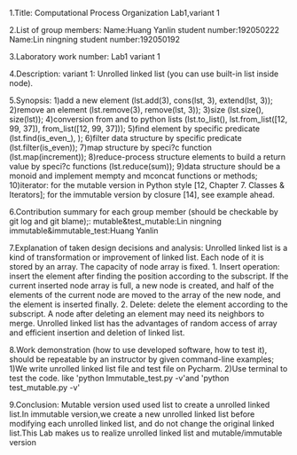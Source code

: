1.Title:
  Computational Process Organization Lab1,variant 1

2.List of group members:
  Name:Huang Yanlin student number:192050222 
  Name:Lin ningning student number:192050192

3.Laboratory work number:
  Lab1 variant 1

4.Description:
  variant 1: Unrolled linked list (you can use built-in list inside node).

5.Synopsis:
    1)add a new element (lst.add(3), cons(lst, 3), extend(lst, 3)); 
    2)remove an element (lst.remove(3), remove(lst, 3));
    3)size (lst.size(), size(lst));
    4)conversion from and to python lists (lst.to_list(), lst.from_list([12, 99, 37]), from_list([12, 99, 37]));
    5)find element by specific predicate (lst.find(is_even_), );
    6)filter data structure by specific predicate (lst.filter(is_even));
    7)map structure by speci?c function (lst.map(increment));
    8)reduce-process structure elements to build a return value by speci?c functions (lst.reduce(sum));
    9)data structure should be a monoid and implement mempty and mconcat functions or methods;
    10)iterator: 
        for the mutable version in Python style [12, Chapter 7. Classes & Iterators]; 
        for the immutable version by closure [14], see example ahead.

6.Contribution summary for each group member (should be checkable by git log and git blame);:
    mutable&test_mutable:Lin ningning
    immutable&immutable_test:Huang Yanlin

7.Explanation of taken design decisions and analysis:
    Unrolled linked list is a kind of transformation or improvement of linked list. Each node of it is stored by an array. The capacity of node array is fixed. 1. Insert operation: insert the element after finding the position according to the subscript. If the current inserted node array is full, a new node is created, and half of the elements of the current node are moved to the array of the new node, and the element is inserted finally. 2. Delete: delete the element according to the subscript. A node after deleting an element may need its neighbors to merge. Unrolled linked list has the advantages of random access of array and efficient insertion and deletion of linked list.

8.Work demonstration (how to use developed software, how to test it), should be repeatable by an instructor by given command-line examples;
    1)We write unrolled linked list file and test file on Pycharm.
    2)Use terminal to test the code. like 'python Immutable_test.py -v'and 'python test_mutable.py -v'

9.Conclusion:
  Mutable version used used list to create a unrolled linked list.In immutable version,we create a new unrolled linked list before modifying each unrolled linked list, and do not change the original linked list.This Lab makes us to realize unrolled linked list and  mutable/immutable version 
